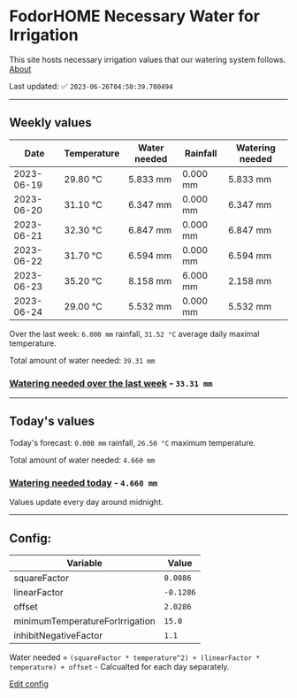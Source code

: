 # FodorHOME Necessary Water for Irrigation

This site hosts necessary irrigation values that our watering system follows. [About](https://github.com/redyau/irrigation)

Last updated: ✅ `2023-06-26T04:50:39.700494`

---

## Weekly values

| Date | Temperature | Water needed | Rainfall | Watering needed |
|-----|-----|-----|-----|-----|
| 2023-06-19 | 29.80 °C | 5.833 mm | 0.000 mm | 5.833 mm |
| 2023-06-20 | 31.10 °C | 6.347 mm | 0.000 mm | 6.347 mm |
| 2023-06-21 | 32.30 °C | 6.847 mm | 0.000 mm | 6.847 mm |
| 2023-06-22 | 31.70 °C | 6.594 mm | 0.000 mm | 6.594 mm |
| 2023-06-23 | 35.20 °C | 8.158 mm | 6.000 mm | 2.158 mm |
| 2023-06-24 | 29.00 °C | 5.532 mm | 0.000 mm | 5.532 mm |


Over the last week: `6.000 mm` rainfall, `31.52 °C` average daily maximal temperature.

Total amount of water needed: `39.31 mm`

### [Watering needed over the last week](lastweek.txt) - `33.31 mm`

---

## Today's values

Today's forecast: `0.000 mm` rainfall, `26.50 °C` maximum temperature.

Total amount of water needed: `4.660 mm`

### [Watering needed today](today.txt) - `4.660 mm`

Values update every day around midnight.

---

## Config:

| Variable | Value |
|-----|-----|
| squareFactor | `0.0086` |
| linearFactor | `-0.1286` |
| offset | `2.0286` |
| minimumTemperatureForIrrigation | `15.0` |
| inhibitNegativeFactor | `1.1` |

Water needed = `(squareFactor * temperature^2) + (linearFactor * temperature) + offset` - Calcualted for each day separately.

[Edit config](https://github.com/RedyAu/irrigation/edit/main/config.json)
